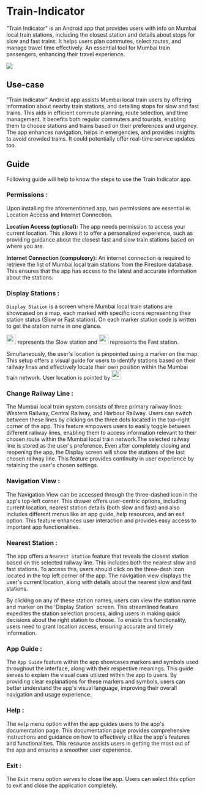 # Train-Indicator
"Train Indicator" is an Android app that provides users with info on Mumbai local train stations, including the closest station and details about stops for slow and fast trains. It helps users plan commutes, select routes, and manage travel time effectively. An essential tool for Mumbai train passengers, enhancing their travel experience.

<img src="https://github.com/1405yuga/Train-Indicator/assets/82303711/8e28307a-fcef-4de2-b712-ed9f131dd2ac"/>

## Use-case
"Train Indicator" Android app assists Mumbai local train users by offering information about nearby train stations, and detailing stops for slow and fast trains. This aids in efficient commute planning, route selection, and time management. It benefits both regular commuters and tourists, enabling them to choose stations and trains based on their preferences and urgency. The app enhances navigation, helps in emergencies, and provides insights to avoid crowded trains. It could potentially offer real-time service updates too.

## Guide
Following guide will help to know the steps to use the Train Indicator app.

### Permissions :
Upon installing the aforementioned app, two permissions are essential ie. Location Access and Internet Connection.

<b>Location Access (optional):</b> The app needs permission to access your current location. This allows it to offer a personalized experience, such as providing guidance about the closest fast and slow train stations based on where you are.

<b>Internet Connection (compulsory):</b> An internet connection is required to retrieve the list of Mumbai local train stations from the Firestore database. This ensures that the app has access to the latest and accurate information about the stations.

<!-- TODO: ss -->

### Display Stations :
`Display Station` is a screen where Mumbai local train stations are showcased on a map, each marked with specific icons representing their station status (Slow or Fast station). On each marker station code is written to get the station name in one glance.

<img src="https://github.com/1405yuga/Train-Indicator/assets/82303711/ee902ade-3b05-459c-93b4-ad30e9d89b48" width="25" height="25">  represents the Slow station and <img src="https://github.com/1405yuga/Train-Indicator/assets/82303711/8f62c213-dc82-412d-820b-d189a64423f9" width="25" height="25"> represents the Fast station.

Simultaneously, the user's location is pinpointed using a marker on the map. This setup offers a visual guide for users to identify stations based on their railway lines and effectively locate their own position within the Mumbai train network. User location is pointed by <img src="https://github.com/1405yuga/Train-Indicator/assets/82303711/dd575b8a-9150-4bb9-8433-e5008181efca" width="25" height="25">

<!-- TODO: ss -->

### Change Railway Line :
The Mumbai local train system consists of three primary railway lines: Western Railway, Central Railway, and Harbour Railway. Users can switch between these lines by clicking on the three dots located in the top-right corner of the app. This feature empowers users to easily toggle between different railway lines, enabling them to access information relevant to their chosen route within the Mumbai local train network.The selected railway line is stored as the user's preference. Even after completely closing and reopening the app, the Display screen will show the stations of the last chosen railway line. This feature provides continuity in user experience by retaining the user's chosen settings.

<!-- TODO: ss -->

### Navigation View : 
The Navigation View can be accessed through the three-dashed icon in the app's top-left corner. This drawer offers user-centric options, including current location, nearest station details (both slow and fast) and also includes different menus like an app guide, help resources, and an exit option. This feature enhances user interaction and provides easy access to important app functionalities.
<!-- TODO: ss -->

### Nearest Station :
The app offers a `Nearest Station` feature that reveals the closest station based on the selected railway line. This includes both the nearest slow and fast stations. To access this, users should click on the three-dash icon located in the top left corner of the app. The navigation view displays the user's current location, along with details about the nearest slow and fast stations.
<!-- TODO: ss navigation view -->

By clicking on any of these station names, users can view the station name and marker on the 'Display Station` screen. This streamlined feature expedites the station selection process, aiding users in making quick decisions about the right station to choose. To enable this functionality, users need to grant location access, ensuring accurate and timely information.

<!-- TODO: ss zoomed nearest station-->

### App Guide : 
The `App Guide` feature within the app showcases markers and symbols used throughout the interface, along with their respective meanings. This guide serves to explain the visual cues utilized within the app to users. By providing clear explanations for these markers and symbols, users can better understand the app's visual language, improving their overall navigation and usage experience.

<!-- TODO: ss -->

### Help :
The `Help` menu option within the app guides users to the app's documentation page. This documentation page provides comprehensive instructions and guidance on how to effectively utilize the app's features and functionalities. This resource assists users in getting the most out of the app and ensures a smoother user experience.
<!-- TODO: ss -->

### Exit :
The `Exit` menu option serves to close the app. Users can select this option to exit and close the application completely.
